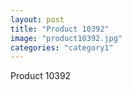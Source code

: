 ```yaml
---
layout: post
title: "Product 10392"
image: "product10392.jpg"
categories: "category1"
---
```

Product 10392
